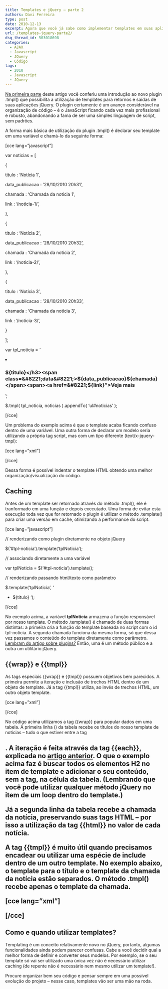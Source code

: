 ```yaml
---
title: Templates e jQuery – parte 2
authors: Davi Ferreira
type: post
date: 2010-12-13
excerpt: Agora que você já sabe como implementar templates em suas aplicações javascript, chegou a hora de conhecer técnicas avançadas de como combinar modelos HTML e scripts jQuery.
url: /templates-jquery-parte2/
dsq_thread_id: 503018698
categories:
  - AJAX
  - Javascript
  - JQuery
  - Código
tags:
  - 2010
  - Javascript
  - JQuery
---
```

[Na primeira parte][1] deste artigo você conferiu uma introdução ao novo plugin .tmpl() que possibilita a utilização de templates para retornos e saídas de suas aplicações jQuery. O plugin certamente é um avanço considerável na organização de código &#8211; é o JavaScript ficando cada vez mais profissional e robusto, abandonando a fama de ser uma simples linguagem de script, sem padrões.

A forma mais básica de utilização do plugin .tmpl() é declarar seu template em uma variável e chamá-lo da seguinte forma:

[cce lang=&#8221;javascript&#8221;]
  
var noticias = [
	  
{
		  
titulo : &#8216;Notícia 1&#8242;,
		  
data_publicacao : &#8217;28/10/2010 20h31&#8217;,
		  
chamada : &#8216;Chamada da notícia 1&#8217;,
		  
link : &#8216;/noticia-1/&#8217;,
	  
},
	  
{
		  
titulo : &#8216;Notícia 2&#8242;,
		  
data_publicacao : &#8217;28/10/2010 20h32&#8217;,
		  
chamada : &#8216;Chamada da notícia 2&#8217;,
		  
link : &#8216;/noticia-2/&#8217;,
	  
},
	  
{
		  
titulo : &#8216;Notícia 3&#8242;,
		  
data_publicacao : &#8217;28/10/2010 20h33&#8217;,
		  
chamada : &#8216;Chamada da notícia 3&#8217;,
		  
link : &#8216;/noticia-3/&#8217;,
	  
}
  
];

var tpl\_noticia = &#8216;<li><h3>${titulo}</h3><span class=&#8221;data&#8221;>${data\_publicacao}</span><span>${chamada}</span><span><a href=&#8221;${link}&#8221;>Veja mais</a></span></li>&#8217;;

$.tmpl( tpl_noticia, noticias ).appendTo( &#8216;ul#noticias&#8217; );
  
[/cce]

Um problema do exemplo acima é que o template acaba ficando confuso dentro de uma variável. Uma outra forma de declarar um modelo seria utilizando a própria tag script, mas com um tipo diferente (text/x-jquery-tmpl):

[cce lang=&#8221;xml&#8221;]
  
<script id=&#8221;tpl-noticia&#8221; type=&#8221;text/x-jquery-tmpl&#8221;>
      
<li>
	  
<h3>${titulo}</h3>
	  
<span class=&#8221;data&#8221;>${data}</span>
	  
<p class=&#8221;chamada&#8221;>${chamada}</p>
	  
<a href=&#8221;${link}&#8221;>Leia mais</a>
     
</li>
  
</script>
  
[/cce]

Dessa forma é possível indentar o template HTML obtendo uma melhor organização/visualização do código.

## Caching

Antes de um template ser retornado através do método .tmpl(), ele é tranformado em uma função e depois executado. Uma forma de evitar esta execução toda vez que for retornado o plugin é utilizar o método .template() para criar uma versão em cache, otimizando a performance do script.

[cce lang=&#8221;javascript&#8221;]
  
// renderizando como plugin diretamente no objeto jQuery
  
$(&#8216;#tpl-noticia&#8217;).template(&#8216;tplNoticia&#8217;);

// associando diretamente a uma variável
  
var tplNoticia = $(&#8216;#tpl-noticia&#8217;).template();

// renderizando passando html/texto como parâmetro
  
$.template(&#8216;tplNoticia&#8217;, &#8216;

  * ${titulo}
&#8216;);
  
[/cce] 

No exemplo acima, a variável **tplNoticia** armazena a função responsável por nosso template. O método .template() é chamado de duas formas distintas: a primeira cria a função do template baseada no script com o id tpl-noticia. A segunda chamada funciona da mesma forma, só que dessa vez passamos o conteúdo do template diretamente como parâmetro. [Lembram do artigo sobre plugins?][2] Então, uma é um método público e a outra um utilitário jQuery.

## {{wrap}} e {{tmpl}}

As tags especiais {{wrap}} e {{tmpl}} possuem objetivos bem parecidos. A primeira permite a iteração e inclusão de trechos HTML dentro de um objeto de template. Já a tag {{tmpl}} utiliza, ao invés de trechos HTML, um outro objeto template.

[cce lang=&#8221;xml&#8221;]
  
<script id=&#8221;tplNoticia&#8221; type=&#8221;text/x-jquery-tmpl&#8221;>
      
{{wrap &#8220;#tableNoticia&#8221;}}
          
<h2>Notícia 1</h2>
          
<p><a href=&#8221;noticia-1&#8243;>Chamada da notícia 1</a></p>
          
<h2>Notícia 2</h2>
          
<p><a href=&#8221;noticia-2&#8243;>Chamada da notícia 2</p>
      
{{/wrap}}
  
</script>

<script id=&#8221;tableNoticia&#8221; type=&#8221;text/x-jquery-tmpl&#8221;>
      
<table>
        
<tbody>
          
<tr>
              
{{each $item.html(&#8220;h2&#8221;, true)}}
                  
<td>
                      
${$value}
                  
</td>
              
{{/each}}
          
</tr>
          
<tr>
              
{{each $item.html(&#8220;p&#8221;)}}
                  
<td>
                      
{{html $value}}
                  
</td>
              
{{/each}}
          
</tr>
        
</tbody>
      
</table>
  
</script>

<div id=&#8221;noticias&#8221;></div>

<script>
  
$(function(){
    
$(&#8220;#tplNoticia&#8221;).tmpl().appendTo(&#8220;#noticias&#8221;);
  
});
  
</script>
  
[/cce]

No código acima utilizamos a tag {{wrap}} para popular dados em uma tabela. A primeira linha (<tr>) da tabela recebe os títulos do nosso template de notícias &#8211; tudo o que estiver entre a tag <h2>. A iteração é feita através da tag {{each}}, explicada no [artigo anterior][1]. O que o exemplo acima faz é buscar todos os elementos H2 no item de template e adicionar o seu conteúdo, sem a tag, na célula da tabela. (Lembrando que você pode utilizar qualquer método jQuery no item de um loop dentro do template.)

Já a segunda linha da tabela recebe a chamada da notícia, preservando suas tags HTML &#8211; por isso a utilização da tag {{html}} no valor de cada notícia.

A tag {{tmpl}} é muito útil quando precisamos encadear ou utilizar uma espécie de include dentro de um outro template. No exemplo abaixo, o template para o título e o template da chamada da notícia estão separados. O método .tmpl() recebe apenas o template da chamada.

[cce lang=&#8221;xml&#8221;]
  
<script id=&#8221;tplNoticia&#8221; type=&#8221;text/x-jquery-tmpl&#8221;>
      
{{tmpl &#8220;#tplTitulo&#8221;}}
      
<p class=&#8221;chamada&#8221;>${chamada} <a href=&#8221;${link}&#8221;>Leia mais&#8230;</a></p>
  
</script>

<script id=&#8221;tplTitulo&#8221; type=&#8221;text/x-jquery-tmpl&#8221;>
      
<h2>${titulo}</h2>
      
<span class=&#8221;data&#8221;>${data_publicacao}</span>
  
</script>

<div id=&#8221;noticias&#8221;></div>

<script>
  
$(function(){
    
$( &#8220;#tplNoticia&#8221; ).tmpl( noticias ).appendTo( &#8220;#noticias&#8221; );
  
});
  
</script>
  
[/cce]

## Como e quando utilizar templates?

Templating é um conceito relativamente novo no jQuery, portanto, algumas funcionalidades ainda podem parecer confusas. Cabe a você decidir qual a melhor forma de definir e converter seus modelos. Por exemplo, se o seu template só vai ser utilizado uma única vez não é necessário utilizar caching (de repente não é necessário nem mesmo utilizar um template!).

Procure organizar bem seu código e pensar sempre em uma possível evolução do projeto &#8211; nesse caso, templates vão ser uma mão na roda.

 [1]: https://tableless.com.br/templates-e-jquery-parte-1
 [2]: https://tableless.com.br/anatomia-de-um-plugin-jquery